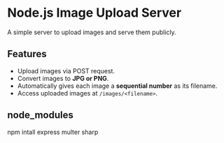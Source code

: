 # Node.js Image Upload Server

A simple server to upload images and serve them publicly.  

## Features
- Upload images via POST request.  
- Convert images to **JPG or PNG**.  
- Automatically gives each image a **sequential number** as its filename.  
- Access uploaded images at `/images/<filename>`.

## node_modules

npm intall express multer sharp
